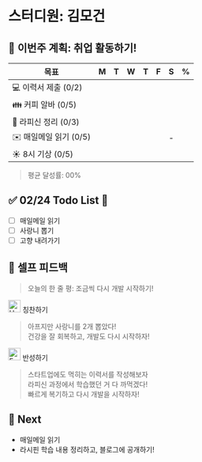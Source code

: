 # 스터디원: 김모건

## 🚀 이번주 계획: 취업 활동하기!

| 목표                   | M   | T   | W   | T   | F   | S   | %   |
| ---------------------- | --- | --- | --- | --- | --- | --- | --- |
| 💻 이력서 제출 (0/2)   |     |     |     |     |     |     |     |
| 👪 커피 알바 (0/5)     |     |     |     |     |     |     |     |
| 📜 라피신 정리 (0/3)   |     |     |     |     |     |     |     |
| ✉️ 매일메일 읽기 (0/5) |     |     |     |     |     | -   |     |
| ☀️ 8시 기상 (0/5)      |     |     |     |     |     |     |     |

> 평균 달성률: 00% <br>

## ✅ 02/24 Todo List 🌅

- [ ] 매일메일 읽기
- [ ] 사랑니 뽑기
- [ ] 고향 내려가기

## 🎉 셀프 피드백

> 오늘의 한 줄 평: 조금씩 다시 개발 시작하기! <br>

<img src="https://raw.githubusercontent.com/Tarikul-Islam-Anik/Animated-Fluent-Emojis/master/Emojis/Smilies/Hugging%20Face.png" alt="Hugging Face" width="25" height="25"> 칭찬하기 </img>

> 아프지만 사랑니를 2개 뽑았다! <br>
> 건강을 잘 회복하고, 개발도 다시 시작하자!<br>

<img src="https://raw.githubusercontent.com/Tarikul-Islam-Anik/Animated-Fluent-Emojis/master/Emojis/Smilies/Face%20with%20Monocle.png" alt="Face with Monocle" width="25" height="25"> 반성하기</img>

> 스타트업에도 먹히는 이력서를 작성해보자 <br>
> 라피신 과정에서 학습했던 거 다 까먹겠다! <br>
> 빠르게 복기하고 다시 개발을 시작하자! <br>

## 🌱 Next

- 매일메일 읽기
- 라시핀 학습 내용 정리하고, 블로그에 공개하기!
